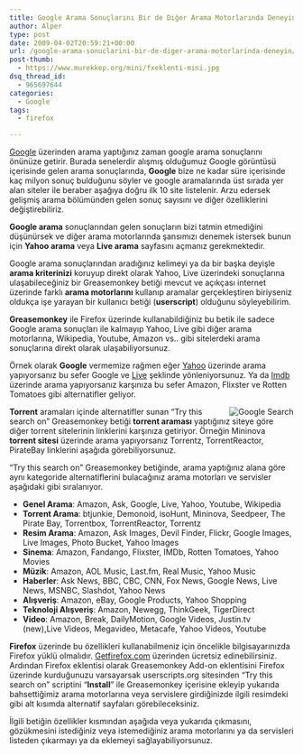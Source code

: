 ```yaml
---
title: Google Arama Sonuçlarını Bir de Diğer Arama Motorlarında Deneyin
author: Alper
type: post
date: 2009-04-02T20:59:21+00:00
url: /google-arama-sonuclarini-bir-de-diger-arama-motorlarinda-deneyin/
post-thumb:
  - https://www.murekkep.org/mini/fxeklenti-mini.jpg
dsq_thread_id:
  - 965697644
categories:
  - Google
tags:
  - firefox

---
```

[Google][1] üzerinden arama yaptığınız zaman google arama sonuçlarını önünüze getirir. Burada senelerdir alışmış olduğumuz Google görüntüsü içerisinde gelen arama sonuçlarında, **Google** bize ne kadar süre içerisinde kaç milyon sonuç bulduğunu söyler ve google aramalarında üst sırada yer alan siteler ile beraber aşağıya doğru ilk 10 site listelenir. Arzu edersek gelişmiş arama bölümünden gelen sonuç sayısını ve diğer özelliklerini değiştirebiliriz. 

**Google arama** sonuçlarından gelen sonuçların bizi tatmin etmediğini düşünürsek ve diğer arama motorlarında şansımızı denemek istersek bunun için **Yahoo arama** veya **Live arama** sayfasını açmanız gerekmektedir. <!--more-->

Google arama sonuçlarından aradığınız kelimeyi ya da bir başka deyişle **arama kriterinizi** koruyup direkt olarak Yahoo, Live üzerindeki sonuçlarına ulaşabileceğiniz bir Greasemonkey betiği mevcut ve açıkçası internet üzerinde farklı **arama motorlarını** kullanıp aramalar gerçekleştiren biriyseniz oldukça işe yarayan bir kullanıcı betiği (**userscript**) olduğunu söyleyebilirim. 

**Greasemonkey** ile Firefox üzerinde kullanabildiğiniz bu betik ile sadece Google arama sonuçları ile kalmayıp Yahoo, Live gibi diğer arama motorlarına, Wikipedia, Youtube, Amazon vs.. gibi sitelerdeki arama sonuçlarına direkt olarak ulaşabiliyorsunuz. 

Örnek olarak **Google** vermemize rağmen eğer [Yahoo][2] üzerinde arama yapıyorsanız bu sefer Google ve [Live][3] şeklinde yönleniyorsunuz. Ya da [Imdb][4] üzerinde arama yapıyorsanız karşınıza bu sefer Amazon, Flixster ve Rotten Tomatoes gibi alternatifler geliyor. 

[<img src="http://i252.photobucket.com/albums/hh25/fireman_biff/try_this_search_on/th_7d1a0a5d.png" border="0" align="right" alt="Google Search" />][5]

**Torrent** aramaları içinde alternatifler sunan &#8220;Try this search on&#8221; Greasemonkey betiği **torrent araması** yaptığınız siteye göre diğer torrent sitelerinin linklerini karşınıza getiriyor. Örneğin Mininova **torrent sitesi** üzerinde arama yapıyorsanız Torrentz, TorrentReactor, PirateBay linklerini aşağıda görebiliyorsunuz. 

&#8220;Try this search on&#8221; Greasemonkey betiğinde, arama yaptığınız alana göre aynı kategoride alternatiflerini bulacağınız arama motorları ve servisler aşağıdaki gibi sıralanıyor. 

  * **Genel Arama**: Amazon, Ask, Google, Live, Yahoo, Youtube, Wikipedia
  * **Torrent Arama**: btjunkie, Demonoid, isoHunt, Mininova, Seedpeer, The Pirate Bay, Torrentbox, TorrentReactor, Torrentz
  * **Resim Arama**: Amazon, Ask Images, Devil Finder, Flickr, Google Images, Live Images, Photo Bucket, Yahoo Images
  * **Sinema**: Amazon, Fandango, Flixster, IMDb, Rotten Tomatoes, Yahoo Movies
  * **Müzik**: Amazon, AOL Music, Last.fm, Real Music, Yahoo Music
  * **Haberler**: Ask News, BBC, CBC, CNN, Fox News, Google News, Live News, MSNBC, Slashdot, Yahoo News
  * **Alışveriş**: Amazon, eBay, Google Products, Yahoo Shopping
  * **Teknoloji Alışveriş**: Amazon, Newegg, ThinkGeek, TigerDirect
  * **Video**: Amazon, Break, DailyMotion, Google Videos, Justin.tv  
    (new),Live Videos, Megavideo, Metacafe, Yahoo Videos, Youtube

**Firefox** üzerinde bu özellikleri kullanabilmeniz için öncelikle bilgisayarınızda Firefox yüklü olmalıdır. [Getfirefox.com][6] üzerinden ücretsiz edinebilirsiniz. Ardından Firefox eklentisi olarak Greasemonkey Add-on eklentisini Firefox üzerinde kurduğunuzu varsayarsak userscripts.org sitesinden &#8220;Try this search on&#8221; scriptini &#8220;**Install**&#8221; ile Greasemonkey içerisine ekleyip yukarıda bahsettiğimiz arama motorlarına veya servislere girdiğinizde ilgili resimdeki gibi alt kısımda alternatif sayfaları görebileceksiniz. 

İlgili betiğin özellikler kısmından aşağıda veya yukarıda çıkmasını, gözükmesini istediğiniz veya istemediğiniz arama motorlarını ya da servisleri listeden çıkarmayı ya da eklemeyi sağlayabiliyorsunuz.

 [1]: http://www.google.com
 [2]: http://yahoo.com
 [3]: http://live.com
 [4]: http://imdb.com
 [5]: http://i252.photobucket.com/albums/hh25/fireman_biff/try_this_search_on/7d1a0a5d.png
 [6]: http://getfirefox.com